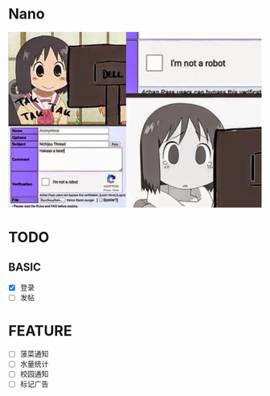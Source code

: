 Nano
=========
![nano-is-no-a-bot](./nano-is-no-a-bot.jpg)

# TODO
## BASIC
- [x] 登录
- [ ] 发帖
# FEATURE
- [ ] 菠菜通知
- [ ] 水量统计
- [ ] 校园通知
- [ ] 标记广告

